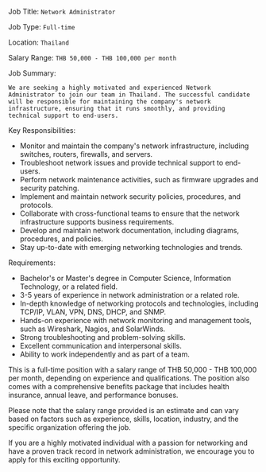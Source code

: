 Job Title: `Network Administrator`

Job Type: `Full-time`

Location: `Thailand`

Salary Range: `THB 50,000 - THB 100,000 per month`

Job Summary:

`We are seeking a highly motivated and experienced Network Administrator to join our team in Thailand. The successful candidate will be responsible for maintaining the company's network infrastructure, ensuring that it runs smoothly, and providing technical support to end-users.`

Key Responsibilities:

* Monitor and maintain the company's network infrastructure, including switches, routers, firewalls, and servers.
* Troubleshoot network issues and provide technical support to end-users.
* Perform network maintenance activities, such as firmware upgrades and security patching.
* Implement and maintain network security policies, procedures, and protocols.
* Collaborate with cross-functional teams to ensure that the network infrastructure supports business requirements.
* Develop and maintain network documentation, including diagrams, procedures, and policies.
* Stay up-to-date with emerging networking technologies and trends.

Requirements:

* Bachelor's or Master's degree in Computer Science, Information Technology, or a related field.
* 3-5 years of experience in network administration or a related role.
* In-depth knowledge of networking protocols and technologies, including TCP/IP, VLAN, VPN, DNS, DHCP, and SNMP.
* Hands-on experience with network monitoring and management tools, such as Wireshark, Nagios, and SolarWinds.
* Strong troubleshooting and problem-solving skills.
* Excellent communication and interpersonal skills.
* Ability to work independently and as part of a team.

This is a full-time position with a salary range of THB 50,000 - THB 100,000 per month, depending on experience and qualifications. The position also comes with a comprehensive benefits package that includes health insurance, annual leave, and performance bonuses.

Please note that the salary range provided is an estimate and can vary based on factors such as experience, skills, location, industry, and the specific organization offering the job.

If you are a highly motivated individual with a passion for networking and have a proven track record in network administration, we encourage you to apply for this exciting opportunity.